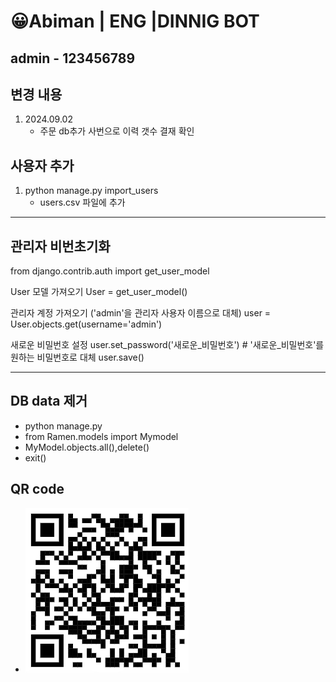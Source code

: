 # 😀Abiman | ENG |DINNIG BOT 

admin - 123456789
---
## 변경 내용
1. 2024.09.02
	- 주문 db추가 사번으로 이력 갯수 결재 확인

## 사용자 추가
1. python manage.py import_users
	- users.csv 파일에 추가

---
## 관리자 비번초기화
from django.contrib.auth import get_user_model

User 모델 가져오기
User = get_user_model()

관리자 계정 가져오기 ('admin'을 관리자 사용자 이름으로 대체)
user = User.objects.get(username='admin')

새로운 비밀번호 설정
user.set_password('새로운_비밀번호')  # '새로운_비밀번호'를 원하는 비밀번호로 대체
user.save()

---

## DB data 제거
 - python manage.py
 - from Ramen.models import Mymodel
 - MyModel.objects.all(),delete()
 - exit()

## QR code

 - ![alt text](image.png)